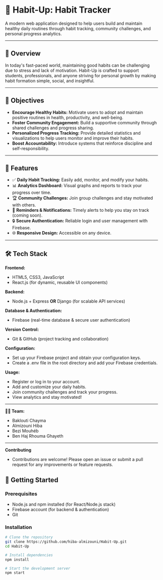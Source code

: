 # 🌱 Habit-Up: Habit Tracker

A modern web application designed to help users build and maintain healthy daily routines through habit tracking, community challenges, and personal progress analytics.

---

## 📌 Overview

In today's fast-paced world, maintaining good habits can be challenging due to stress and lack of motivation. Habit-Up is crafted to support students, professionals, and anyone striving for personal growth by making habit formation simple, social, and insightful.

---

## 🎯 Objectives

- **Encourage Healthy Habits:** Motivate users to adopt and maintain positive routines in health, productivity, and well-being.
- **Foster Community Engagement:** Build a supportive community through shared challenges and progress sharing.
- **Personalized Progress Tracking:** Provide detailed statistics and visualizations to help users monitor and improve their habits.
- **Boost Accountability:** Introduce systems that reinforce discipline and self-responsibility.

---

## 🚀 Features

- ✅ **Daily Habit Tracking:** Easily add, monitor, and modify your habits.
- 📊 **Analytics Dashboard:** Visual graphs and reports to track your progress over time.
- 🏆 **Community Challenges:** Join group challenges and stay motivated with others.
- 🔔 **Reminders & Notifications:** Timely alerts to help you stay on track (coming soon).
- 🔒 **Secure Authentication:** Reliable login and user management with Firebase.
- 🌐 **Responsive Design:** Accessible on any device.

---

## 🛠️ Tech Stack

**Frontend:**
- HTML5, CSS3, JavaScript
- React.js (for dynamic, reusable UI components)

**Backend:**
- Node.js + Express **OR** Django (for scalable API services)

**Database & Authentication:**
- Firebase (real-time database & secure user authentication)

**Version Control:**
- Git & GitHub (project tracking and collaboration)

**Configuration:**
- Set up your Firebase project and obtain your configuration keys.
- Create a .env file in the root directory and add your Firebase credentials.

**Usage:**
- Register or log in to your account.
- Add and customize your daily habits.
- Join community challenges and track your progress.
- View analytics and stay motivated!
---

**👩‍💻 Team:**
- Baklouti Chayma
- Almizouni Hiba
- Bezi Mouhéb
- Ben Haj Rhouma Ghayeth

---

**Contributing**
- Contributions are welcome! Please open an issue or submit a pull request for any improvements or feature requests.

## 🚩 Getting Started

### Prerequisites

- Node.js and npm installed (for React/Node.js stack)
- Firebase account (for backend & authentication)
- Git

### Installation

```bash
# Clone the repository
git clone https://github.com/hiba-almizouni/Habit-Up.git
cd Habit-Up

# Install dependencies
npm install

# Start the development server
npm start
